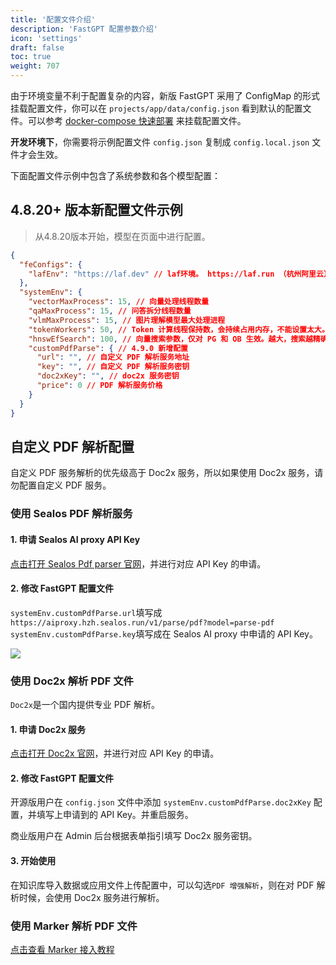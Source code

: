 ```yaml
---
title: '配置文件介绍'
description: 'FastGPT 配置参数介绍'
icon: 'settings'
draft: false
toc: true
weight: 707
---
```


由于环境变量不利于配置复杂的内容，新版 FastGPT 采用了 ConfigMap 的形式挂载配置文件，你可以在 `projects/app/data/config.json` 看到默认的配置文件。可以参考 [docker-compose 快速部署](/docs/development/docker/) 来挂载配置文件。

**开发环境下**，你需要将示例配置文件 `config.json` 复制成 `config.local.json` 文件才会生效。  

下面配置文件示例中包含了系统参数和各个模型配置：

## 4.8.20+ 版本新配置文件示例
> 从4.8.20版本开始，模型在页面中进行配置。
```json
{
  "feConfigs": {
    "lafEnv": "https://laf.dev" // laf环境。 https://laf.run （杭州阿里云） ,或者私有化的laf环境。如果使用 Laf openapi 功能，需要最新版的 laf 。
  },
  "systemEnv": {
    "vectorMaxProcess": 15, // 向量处理线程数量
    "qaMaxProcess": 15, // 问答拆分线程数量
    "vlmMaxProcess": 15, // 图片理解模型最大处理进程
    "tokenWorkers": 50, // Token 计算线程保持数，会持续占用内存，不能设置太大。
    "hnswEfSearch": 100, // 向量搜索参数，仅对 PG 和 OB 生效。越大，搜索越精确，但是速度越慢。设置为100，有99%+精度。
    "customPdfParse": { // 4.9.0 新增配置
      "url": "", // 自定义 PDF 解析服务地址
      "key": "", // 自定义 PDF 解析服务密钥
      "doc2xKey": "", // doc2x 服务密钥
      "price": 0 // PDF 解析服务价格
    }
  }
}
```

## 自定义 PDF 解析配置

自定义 PDF 服务解析的优先级高于 Doc2x 服务，所以如果使用 Doc2x 服务，请勿配置自定义 PDF 服务。

### 使用 Sealos PDF 解析服务

#### 1. 申请 Sealos AI proxy API Key

[点击打开 Sealos Pdf parser 官网](https://hzh.sealos.run/?uid=fnWRt09fZP&openapp=system-aiproxy)，并进行对应 API Key 的申请。

#### 2. 修改 FastGPT 配置文件

`systemEnv.customPdfParse.url`填写成`https://aiproxy.hzh.sealos.run/v1/parse/pdf?model=parse-pdf`  
`systemEnv.customPdfParse.key`填写成在 Sealos AI proxy 中申请的 API Key。

![](/imgs/deployconfig-aiproxy.png)

### 使用 Doc2x 解析 PDF 文件

`Doc2x`是一个国内提供专业 PDF 解析。

#### 1. 申请 Doc2x 服务

[点击打开 Doc2x 官网](https://doc2x.noedgeai.com?inviteCode=9EACN2)，并进行对应 API Key 的申请。

#### 2. 修改 FastGPT 配置文件

开源版用户在 `config.json` 文件中添加 `systemEnv.customPdfParse.doc2xKey` 配置，并填写上申请到的 API Key。并重启服务。

商业版用户在 Admin 后台根据表单指引填写 Doc2x 服务密钥。

#### 3. 开始使用

在知识库导入数据或应用文件上传配置中，可以勾选`PDF 增强解析`，则在对 PDF 解析时候，会使用 Doc2x 服务进行解析。

### 使用 Marker 解析 PDF 文件

[点击查看 Marker 接入教程](/docs/development/custom-models/marker)